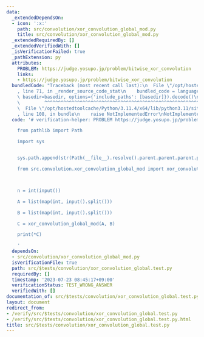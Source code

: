 ```yaml
---
data:
  _extendedDependsOn:
  - icon: ':x:'
    path: src/convolution/xor_convolution_global_mod.py
    title: src/convolution/xor_convolution_global_mod.py
  _extendedRequiredBy: []
  _extendedVerifiedWith: []
  _isVerificationFailed: true
  _pathExtension: py
  attributes:
    PROBLEM: https://judge.yosupo.jp/problem/bitwise_xor_convolution
    links:
    - https://judge.yosupo.jp/problem/bitwise_xor_convolution
  bundledCode: "Traceback (most recent call last):\n  File \"/opt/hostedtoolcache/Python/3.11.4/x64/lib/python3.11/site-packages/onlinejudge_verify/documentation/build.py\"\
    , line 71, in _render_source_code_stat\n    bundled_code = language.bundle(stat.path,\
    \ basedir=basedir, options={'include_paths': [basedir]}).decode()\n          \
    \         ^^^^^^^^^^^^^^^^^^^^^^^^^^^^^^^^^^^^^^^^^^^^^^^^^^^^^^^^^^^^^^^^^^^^^^^^^^^^^^^^^\n\
    \  File \"/opt/hostedtoolcache/Python/3.11.4/x64/lib/python3.11/site-packages/onlinejudge_verify/languages/python.py\"\
    , line 108, in bundle\n    raise NotImplementedError\nNotImplementedError\n"
  code: '# verification-helper: PROBLEM https://judge.yosupo.jp/problem/bitwise_xor_convolution

    from pathlib import Path

    import sys


    sys.path.append(str(Path(__file__).resolve().parent.parent.parent.parent))

    from src.convolution.xor_convolution_global_mod import xor_convolution_global_mod



    n = int(input())

    A = list(map(int, input().split()))

    B = list(map(int, input().split()))

    C = xor_convolution_global_mod(A, B)

    print(*C)

    '
  dependsOn:
  - src/convolution/xor_convolution_global_mod.py
  isVerificationFile: true
  path: src/$tests/convolution/xor_convolution_global.test.py
  requiredBy: []
  timestamp: '2023-07-23 08:45:17+09:00'
  verificationStatus: TEST_WRONG_ANSWER
  verifiedWith: []
documentation_of: src/$tests/convolution/xor_convolution_global.test.py
layout: document
redirect_from:
- /verify/src/$tests/convolution/xor_convolution_global.test.py
- /verify/src/$tests/convolution/xor_convolution_global.test.py.html
title: src/$tests/convolution/xor_convolution_global.test.py
---
```

